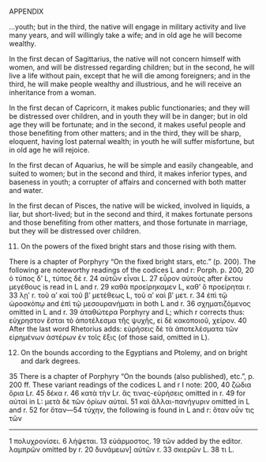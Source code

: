 APPENDIX

...youth; but in the third, the native will engage in military activity and live many years, and will willingly take a wife; and in old age he will become wealthy.

In the first decan of Sagittarius, the native will not concern himself with women, and will be distressed regarding children; but in the second, he will live a life without pain, except that he will die among foreigners; and in the third, he will make people wealthy and illustrious, and he will receive an inheritance from a woman.

In the first decan of Capricorn, it makes public functionaries; and they will be distressed over children, and in youth they will be in danger; but in old age they will be fortunate; and in the second, it makes useful people and those benefiting from other matters; and in the third, they will be sharp, eloquent, having lost paternal wealth; in youth he will suffer misfortune, but in old age he will rejoice.

In the first decan of Aquarius, he will be simple and easily changeable, and suited to women; but in the second and third, it makes inferior types, and baseness in youth; a corrupter of affairs and concerned with both matter and water.

In the first decan of Pisces, the native will be wicked, involved in liquids, a liar, but short-lived; but in the second and third, it makes fortunate persons and those benefiting from other matters, and those fortunate in marriage, but they will be distressed over children.

11. On the powers of the fixed bright stars and those rising with them.

There is a chapter of Porphyry “On the fixed bright stars, etc.” (p. 200). The following are noteworthy readings of the codices L and r: Porph. p. 200, 20 ὁ τύπος δ’ L, τύπος δὲ r. 24 αὐτῶν εἶναι L. 27 εὗρον αὐτοὺς after ἕκτου μεγέθους is read in L and r. 29 καθὰ προείρηκαμεν L, καθ’ ὃ προείρηται r. 33 λῃʹ r. τοῦ αʹ καὶ τοῦ βʹ μετέθεως L, τοῦ αʹ καὶ βʹ μετ. r. 34 ἐπὶ τῷ ὡροσκόπῳ and ἐπὶ τῷ μεσουρανήματι in both L and r. 36 σχηματιζόμενος omitted in L and r. 39 ἀταθώτερα Porphyry and L; which r corrects thus: εὐχρηστον ἔσται τὸ ἀποτέλεσμα τῆς ψυχῆς, εἰ δὲ κακοποιοῦ, χείρον. 40 After the last word Rhetorius adds: εὑρήσεις δὲ τὰ ἀποτελέσματα τῶν εἰρημένων ἀστέρων ἐν τοῖς ἔξις (of those said, omitted in L).

12. On the bounds according to the Egyptians and Ptolemy, and on bright and dark degrees.

35 There is a chapter of Porphyry “On the bounds (also published), etc.”, p. 200 ff. These variant readings of the codices L and r I note: 200, 40 ζώδια ὅρια Lr. 45 δέκα r. 46 κατὰ τὴν Lr. ἃς τινας-εὑρήσεις omitted in r. 49 for αὐταί in L: μετὰ δὲ τῶν ὁρίων αὐταί. 51 καὶ ἄλλαι-πανήγυριν omitted in L and r. 52 for ὅταν—54 τύχην, the following is found in L and r: ὅταν οὖν τις τῶν

---
1 πολυχρονίσει. 6 λήψεται. 13 εὐάρμοστος. 19 τῶν added by the editor. λαμπρῶν omitted by r. 20 δυνάμεων] αὐτῶν r. 33 σκιερῶν L. 38 τι L.